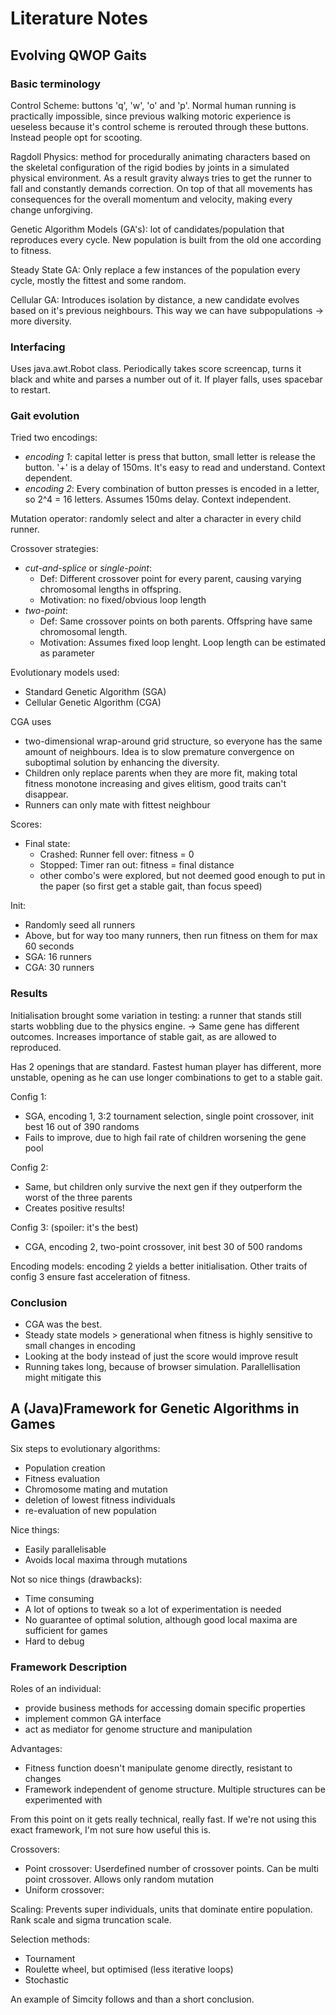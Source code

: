 # Literature Notes

## Evolving QWOP Gaits

### Basic terminology
Control Scheme: buttons 'q', 'w', 'o' and 'p'. Normal human running is practically impossible, since previous walking motoric experience is ueseless because it's control scheme is rerouted through these buttons. Instead people opt for scooting.

Ragdoll Physics: method for procedurally animating characters based on the skeletal configuration of the rigid bodies by joints in a simulated physical environment.
As a result gravity always tries to get the runner to fall and constantly demands correction. On top of that all movements has consequences for the overall momentum and velocity, making every change unforgiving.

Genetic Algorithm Models (GA's): lot of candidates/population that reproduces every cycle. New population is built from the old one according to fitness.

Steady State GA: Only replace a few instances of the population every cycle, mostly the fittest and some random.

Cellular GA: Introduces isolation by distance, a new candidate evolves based on it's previous neighbours. This way we can have subpopulations -> more diversity.

### Interfacing
Uses java.awt.Robot class. Periodically takes score screencap, turns it black and white and parses a number out of it. If player falls, uses spacebar to restart.

### Gait evolution
Tried two encodings:
 - _encoding 1_: capital letter is press that button, small letter is release the button. '+' is a delay of 150ms. It's easy to read and understand. Context dependent.
 - _encoding 2_: Every combination of button presses is encoded in a letter, so 2^4 = 16 letters. Assumes 150ms delay. Context independent.

Mutation operator: randomly select and alter a character in every child runner.

Crossover strategies:
 - _cut-and-splice_ or _single-point_: 
   - Def: Different crossover point for every parent, causing varying chromosomal lengths in offspring.
   - Motivation: no fixed/obvious loop length
 - _two-point_:
   - Def: Same crossover points on both parents. Offspring have same chromosomal length.
   - Motivation: Assumes fixed loop lenght. Loop length can be estimated as parameter

Evolutionary models used:
 - Standard Genetic Algorithm (SGA)
 - Cellular Genetic Algorithm (CGA)

CGA uses 
 - two-dimensional wrap-around grid structure, so everyone has the same amount of neighbours. Idea is to slow premature convergence on suboptimal solution by enhancing the diversity. 
 - Children only replace parents when they are more fit, making total fitness monotone increasing and gives elitism, good traits can't disappear. 
 - Runners can only mate with fittest neighbour
 
Scores:
 - Final state:
   - Crashed: Runner fell over: fitness = 0
   - Stopped: Timer ran out: fitness = final distance 
   - other combo's were explored, but not deemed good enough to put in the paper (so first get a stable gait, than focus speed)
   
Init:
 - Randomly seed all runners
 - Above, but for way too many runners, then run fitness on them for max 60 seconds
 - SGA: 16 runners
 - CGA: 30 runners
 
### Results
Initialisation brought some variation in testing: a runner that stands still starts wobbling due to the physics engine. -> Same gene has different outcomes. Increases importance of stable gait, as are allowed to reproduced.

Has 2 openings that are standard. Fastest human player has different, more unstable, opening as he can use longer combinations to get to a stable gait.

Config 1:
 - SGA, encoding 1, 3:2 tournament selection, single point crossover, init best 16 out of 390 randoms
 - Fails to improve, due to high fail rate of children worsening the gene pool

Config 2:
 - Same, but children only survive the next gen if they outperform the worst of the three parents
 - Creates positive results!

Config 3: (spoiler: it's the best)
 - CGA, encoding 2, two-point crossover, init best 30 of 500 randoms
 
Encoding models: encoding 2 yields a better initialisation. Other traits of config 3 ensure fast acceleration of fitness.

### Conclusion
 - CGA was the best.
 - Steady state models > generational when fitness is highly sensitive to small changes in encoding
 - Looking at the body instead of just the score would improve result
 - Running takes long, because of browser simulation. Parallellisation might mitigate this

## A (Java)Framework for Genetic Algorithms in Games
Six steps to evolutionary algorithms:
 - Population creation
 - Fitness evaluation
 - Chromosome mating and mutation
 - deletion of lowest fitness individuals
 - re-evaluation of new population
 
Nice things:
 - Easily parallelisable
 - Avoids local maxima through mutations

Not so nice things (drawbacks):
 - Time consuming
 - A lot of options to tweak so a lot of experimentation is needed
 - No guarantee of optimal solution, although good local maxima are sufficient for games
 - Hard to debug
 
### Framework Description
Roles of an individual:
 - provide business methods for accessing domain specific properties
 - implement common GA interface
 - act as mediator for genome structure and manipulation

Advantages:
 - Fitness function doesn't manipulate genome directly, resistant to changes
 - Framework independent of genome structure. Multiple structures can be experimented with

From this point on it gets really technical, really fast. If we're not using this exact framework, I'm not sure how useful this is.

Crossovers:
 - Point crossover: Userdefined number of crossover points. Can be multi point crossover. Allows only random mutation
 - Uniform crossover: 
 
Scaling: Prevents super individuals, units that dominate entire population. Rank scale and sigma truncation scale.

Selection methods:
 - Tournament
 - Roulette wheel, but optimised (less iterative loops)
 - Stochastic

An example of Simcity follows and than a short conclusion.



